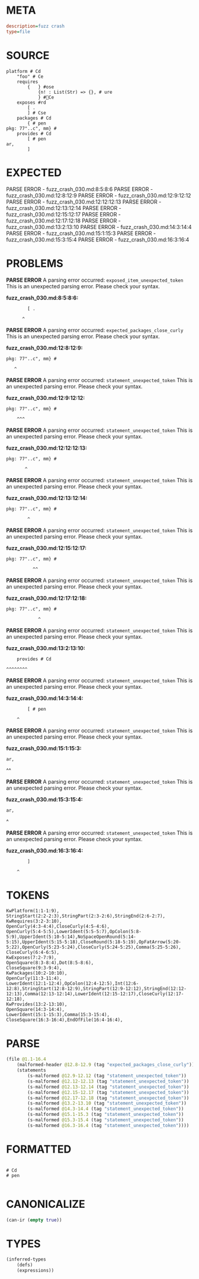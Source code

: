 # META
~~~ini
description=fuzz crash
type=file
~~~
# SOURCE
~~~roc
platform # Cd
	"foo" # Ce
	requires
		{	} #ose
			{n! : List(Str) => {}, # ure
			} #Ce
	exposes #rd
		[ .
		] # Cse
	packages # Cd
		{ # pen
pkg: 77"..c", mm} #
	provides # Cd
		[ # pen
ar,
		]
~~~
# EXPECTED
PARSE ERROR - fuzz_crash_030.md:8:5:8:6
PARSE ERROR - fuzz_crash_030.md:12:8:12:9
PARSE ERROR - fuzz_crash_030.md:12:9:12:12
PARSE ERROR - fuzz_crash_030.md:12:12:12:13
PARSE ERROR - fuzz_crash_030.md:12:13:12:14
PARSE ERROR - fuzz_crash_030.md:12:15:12:17
PARSE ERROR - fuzz_crash_030.md:12:17:12:18
PARSE ERROR - fuzz_crash_030.md:13:2:13:10
PARSE ERROR - fuzz_crash_030.md:14:3:14:4
PARSE ERROR - fuzz_crash_030.md:15:1:15:3
PARSE ERROR - fuzz_crash_030.md:15:3:15:4
PARSE ERROR - fuzz_crash_030.md:16:3:16:4
# PROBLEMS
**PARSE ERROR**
A parsing error occurred: `exposed_item_unexpected_token`
This is an unexpected parsing error. Please check your syntax.

**fuzz_crash_030.md:8:5:8:6:**
```roc
		[ .
```
		  ^


**PARSE ERROR**
A parsing error occurred: `expected_packages_close_curly`
This is an unexpected parsing error. Please check your syntax.

**fuzz_crash_030.md:12:8:12:9:**
```roc
pkg: 77"..c", mm} #
```
       ^


**PARSE ERROR**
A parsing error occurred: `statement_unexpected_token`
This is an unexpected parsing error. Please check your syntax.

**fuzz_crash_030.md:12:9:12:12:**
```roc
pkg: 77"..c", mm} #
```
        ^^^


**PARSE ERROR**
A parsing error occurred: `statement_unexpected_token`
This is an unexpected parsing error. Please check your syntax.

**fuzz_crash_030.md:12:12:12:13:**
```roc
pkg: 77"..c", mm} #
```
           ^


**PARSE ERROR**
A parsing error occurred: `statement_unexpected_token`
This is an unexpected parsing error. Please check your syntax.

**fuzz_crash_030.md:12:13:12:14:**
```roc
pkg: 77"..c", mm} #
```
            ^


**PARSE ERROR**
A parsing error occurred: `statement_unexpected_token`
This is an unexpected parsing error. Please check your syntax.

**fuzz_crash_030.md:12:15:12:17:**
```roc
pkg: 77"..c", mm} #
```
              ^^


**PARSE ERROR**
A parsing error occurred: `statement_unexpected_token`
This is an unexpected parsing error. Please check your syntax.

**fuzz_crash_030.md:12:17:12:18:**
```roc
pkg: 77"..c", mm} #
```
                ^


**PARSE ERROR**
A parsing error occurred: `statement_unexpected_token`
This is an unexpected parsing error. Please check your syntax.

**fuzz_crash_030.md:13:2:13:10:**
```roc
	provides # Cd
```
	^^^^^^^^


**PARSE ERROR**
A parsing error occurred: `statement_unexpected_token`
This is an unexpected parsing error. Please check your syntax.

**fuzz_crash_030.md:14:3:14:4:**
```roc
		[ # pen
```
		^


**PARSE ERROR**
A parsing error occurred: `statement_unexpected_token`
This is an unexpected parsing error. Please check your syntax.

**fuzz_crash_030.md:15:1:15:3:**
```roc
ar,
```
^^


**PARSE ERROR**
A parsing error occurred: `statement_unexpected_token`
This is an unexpected parsing error. Please check your syntax.

**fuzz_crash_030.md:15:3:15:4:**
```roc
ar,
```
  ^


**PARSE ERROR**
A parsing error occurred: `statement_unexpected_token`
This is an unexpected parsing error. Please check your syntax.

**fuzz_crash_030.md:16:3:16:4:**
```roc
		]
```
		^


# TOKENS
~~~zig
KwPlatform(1:1-1:9),
StringStart(2:2-2:3),StringPart(2:3-2:6),StringEnd(2:6-2:7),
KwRequires(3:2-3:10),
OpenCurly(4:3-4:4),CloseCurly(4:5-4:6),
OpenCurly(5:4-5:5),LowerIdent(5:5-5:7),OpColon(5:8-5:9),UpperIdent(5:10-5:14),NoSpaceOpenRound(5:14-5:15),UpperIdent(5:15-5:18),CloseRound(5:18-5:19),OpFatArrow(5:20-5:22),OpenCurly(5:23-5:24),CloseCurly(5:24-5:25),Comma(5:25-5:26),
CloseCurly(6:4-6:5),
KwExposes(7:2-7:9),
OpenSquare(8:3-8:4),Dot(8:5-8:6),
CloseSquare(9:3-9:4),
KwPackages(10:2-10:10),
OpenCurly(11:3-11:4),
LowerIdent(12:1-12:4),OpColon(12:4-12:5),Int(12:6-12:8),StringStart(12:8-12:9),StringPart(12:9-12:12),StringEnd(12:12-12:13),Comma(12:13-12:14),LowerIdent(12:15-12:17),CloseCurly(12:17-12:18),
KwProvides(13:2-13:10),
OpenSquare(14:3-14:4),
LowerIdent(15:1-15:3),Comma(15:3-15:4),
CloseSquare(16:3-16:4),EndOfFile(16:4-16:4),
~~~
# PARSE
~~~clojure
(file @1.1-16.4
	(malformed-header @12.8-12.9 (tag "expected_packages_close_curly"))
	(statements
		(s-malformed @12.9-12.12 (tag "statement_unexpected_token"))
		(s-malformed @12.12-12.13 (tag "statement_unexpected_token"))
		(s-malformed @12.13-12.14 (tag "statement_unexpected_token"))
		(s-malformed @12.15-12.17 (tag "statement_unexpected_token"))
		(s-malformed @12.17-12.18 (tag "statement_unexpected_token"))
		(s-malformed @13.2-13.10 (tag "statement_unexpected_token"))
		(s-malformed @14.3-14.4 (tag "statement_unexpected_token"))
		(s-malformed @15.1-15.3 (tag "statement_unexpected_token"))
		(s-malformed @15.3-15.4 (tag "statement_unexpected_token"))
		(s-malformed @16.3-16.4 (tag "statement_unexpected_token"))))
~~~
# FORMATTED
~~~roc

# Cd
# pen


~~~
# CANONICALIZE
~~~clojure
(can-ir (empty true))
~~~
# TYPES
~~~clojure
(inferred-types
	(defs)
	(expressions))
~~~

